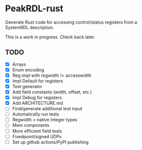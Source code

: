 # PeakRDL-rust

Generate Rust code for accessing control/status registers from a SystemRDL description.

This is a work in progress. Check back later.

## TODO

- [x] Arrays
- [x] Enum encoding
- [x] Reg impl with regwidth != accesswidth
- [x] Impl Default for registers
- [x] Test generator
- [x] Add field constants (width, offset, etc.)
- [x] Impl Debug for registers
- [x] Add ARCHITECTURE.md
- [ ] Find/generate additional test input
- [ ] Automatically run tests
- [ ] Regwidth > native integer types
- [ ] Mem components
- [ ] More efficient field tests
- [ ] Fixedpoint/signed UDPs
- [ ] Set up github actions/PyPI publishing
